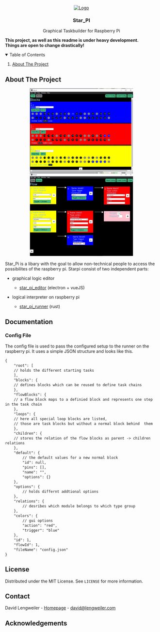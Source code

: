 <!-- PROJECT LOGO -->
<br />
<p align="center">
  <a href="https://camo.githubusercontent.com/dfdc101ca03cc32dbc8e68771c03f8c7a8924ab5fa2457e60ffe78505d48acd7/68747470733a2f2f75706c6f61642e77696b696d656469612e6f72672f77696b6970656469612f636f6d6d6f6e732f7468756d622f322f32652f50692d73796d626f6c2e7376672f37393470782d50692d73796d626f6c2e7376672e706e67">
    <img src="https://camo.githubusercontent.com/dfdc101ca03cc32dbc8e68771c03f8c7a8924ab5fa2457e60ffe78505d48acd7/68747470733a2f2f75706c6f61642e77696b696d656469612e6f72672f77696b6970656469612f636f6d6d6f6e732f7468756d622f322f32652f50692d73796d626f6c2e7376672f37393470782d50692d73796d626f6c2e7376672e706e67" alt="Logo" width="80" height="80">
  </a>

<h3 align="center">Star_PI</h3>

  <p align="center">
    Graphical Taskbuilder for Raspberry Pi
    <br />
  </p>
</p>



**This project, as well as this readme is under heavy development.<br>Things are open to change drastically!**


<!-- TABLE OF CONTENTS -->
<details open="open">
  <summary>Table of Contents</summary>
  <ol>
    <li>
      <a href="#about-the-project">About The Project</a>
  </ol>
</details>

<!-- ABOUT THE PROJECT -->
## About The Project

<p align="center">
<img src="doc/BlockCreator.PNG" width="340">
<img src="doc/TaskBuilder.PNG" width="340">
</p>

Star_Pi is a libary with the goal to allow non-technical people to access the possibilites of the raspberry pi.
Starpi consist of two independent parts:
- graphical logic editor
    * [star_pi_editor](https://github.com/datomo/star_pi_editor) (electron + vueJS)


- logical interpreter on raspberry pi
    * [star_pi_runner](https://github.com/datomo/star_pi_runner) (rust)

    
    

## Documentation
### Config File
The config file is used to pass the configured setup to the runner on the raspberry pi.
It uses a simple JSON structure and looks like this.

```
{
    "root": [
    // holds the different starting tasks
    ],
    "blocks": {
    // defines blocks which can be reused to define task chains
    },
    "flowBlocks": {
    // a flow block maps to a definied block and represents one step in the task chain
    },
    "loops": {
    // here all special loop blocks are listed, 
    // those are task blocks but without a normal block behind  them
    },
    "children": {
    // stores the relation of the flow blocks as parent -> children relations
    },
    "default": {
        // the default values for a new normal block
        "id": null,
        "pins": [],
        "name": "",
        "options": {}
    },
    "options": {
        // holds differnt addtional options
    },
    "relations": {
        // desribes which module belongs to which type group
    },
    "colors": {
        // gui options
        "action": "red",
        "trigger": "blue"
    },
    "id": 1,
    "flowId": 1,
    "fileName": "config.json"
}

```

<!-- LICENSE -->
## License

Distributed under the MIT License. See `LICENSE` for more information.



<!-- CONTACT -->
## Contact

David Lengweiler - [Homepage](https://lengweiler.com) - david@lengweiler.com



<!-- ACKNOWLEDGEMENTS -->
## Acknowledgements


